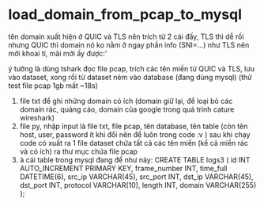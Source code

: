 # load_domain_from_pcap_to_mysql

tên domain xuất hiện ở QUIC và TLS nên trích từ 2 cái đấy, TLS thì dễ rồi nhưng QUIC thì domain nó ko nằm ở ngay phần info (SNI=...) như TLS nên mới khoai tí, mãi mới ấy được:'

ý tưởng là dùng tshark đọc file pcap, trích các tên miền từ QUIC và TLS, lưu vào dataset, xong rồi từ dataset ném vào database (đang dùng mysql)
(thử test file pcap 1gb mất ~18s)

1. file txt để ghi những domain có ích (domain giữ lại, để loại bỏ các domain rác, quảng cáo, domain của google trong quá trình cature wireshark)
2. file py, nhập input là file txt, file pcap, tên database, tên table
   (còn tên host, user, password ít khi đổi nên để luôn trong code :v )
   sau khi chạy code có xuất ra 1 file dataset chứa tất cả các tên miền (kể cả miền rác và có ích) ra thư mục chứa file pcap
3. à cái table trong mysql đang để như này:
CREATE TABLE logs3 (
    id INT AUTO_INCREMENT PRIMARY KEY,
    frame_number INT,
    time_full DATETIME(6),
    src_ip VARCHAR(45),
    src_port INT,
    dst_ip VARCHAR(45),
    dst_port INT,
    protocol VARCHAR(10),
    length INT,
    domain VARCHAR(255)
);
